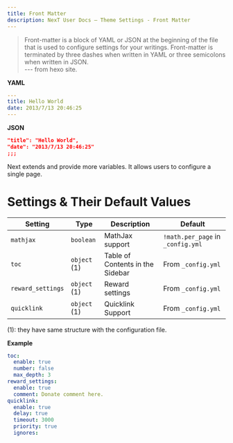 ```yaml
---
title: Front Matter
description: NexT User Docs – Theme Settings - Front Matter
---
```


> Front-matter is a block of YAML or JSON at the beginning of the file that is used to configure settings for your writings. Front-matter is terminated by three dashes when written in YAML or three semicolons when written in JSON.  
--- from hexo site.

**YAML**
```yaml
---
title: Hello World
date: 2013/7/13 20:46:25
---
```

**JSON**
```json
"title": "Hello World",
"date": "2013/7/13 20:46:25"
;;;
```

Next extends and provide more variables. It allows users to configure a single page.

# Settings & Their Default Values

Setting | Type | Description | Default
--- | --- | --- | ---
`mathjax` | `boolean` | MathJax support | `!math.per_page` in `_config.yml`
`toc` | `object` (1) | Table of Contents in the Sidebar | From `_config.yml`
`reward_settings` | `object` (1) | Reward settings | From `_config.yml`
`quicklink` | `object` (1) | Quicklink Support | From `_config.yml`

(1): they have same structure with the configuration file.

**Example**

``` yaml
toc:
  enable: true
  number: false
  max_depth: 3
reward_settings:
  enable: true
  comment: Donate comment here.
quicklink:
  enable: true
  delay: true
  timeout: 3000
  priority: true
  ignores:
```

